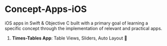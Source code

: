# Concept-Apps-iOS

iOS apps in Swift & Objective C built with a primary goal of learning a specific concept through the implementation of relevant and practical apps.

1. **Times-Tables App**: Table Views, Sliders, Auto Layout :punch:
